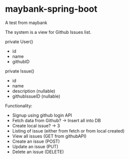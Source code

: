 # maybank-spring-boot
A test from maybank

The system is a view for Github Issues list.

private User()
- id
- name
- githubID

private Issue()
- id
- name 
- description (nullable)
- githubIssueID (nullable)

Functionality:
- Signup using github login API 
- Fetch data from Github? -> Insert all into DB
- Create local issue? -> 3
- Listing of issue (either from fetch or from local created)
- View all issues (GET from githubAPI)
- Create an issue (POST)
- Update an issue (PUT)
- Delete an issue (DELETE)
